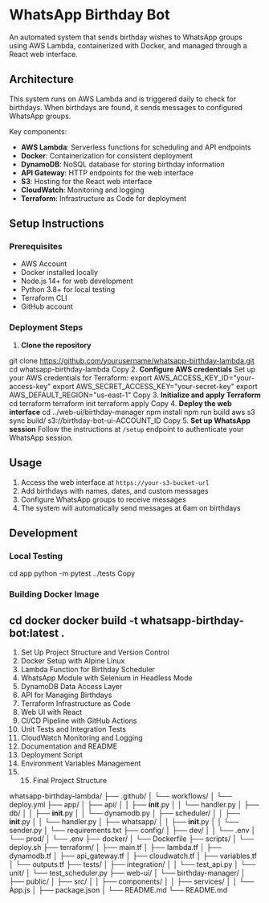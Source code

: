 # WhatsApp Birthday Bot

An automated system that sends birthday wishes to WhatsApp groups using AWS Lambda, containerized with Docker, and managed through a React web interface.

## Architecture

This system runs on AWS Lambda and is triggered daily to check for birthdays. When birthdays are found, it sends messages to configured WhatsApp groups.

Key components:
- **AWS Lambda**: Serverless functions for scheduling and API endpoints
- **Docker**: Containerization for consistent deployment
- **DynamoDB**: NoSQL database for storing birthday information
- **API Gateway**: HTTP endpoints for the web interface
- **S3**: Hosting for the React web interface
- **CloudWatch**: Monitoring and logging
- **Terraform**: Infrastructure as Code for deployment

## Setup Instructions

### Prerequisites
- AWS Account
- Docker installed locally
- Node.js 14+ for web development
- Python 3.8+ for local testing
- Terraform CLI
- GitHub account

### Deployment Steps

1. **Clone the repository**

git clone https://github.com/yourusername/whatsapp-birthday-lambda.git
cd whatsapp-birthday-lambda
Copy
2. **Configure AWS credentials**
Set up your AWS credentials for Terraform:
export AWS_ACCESS_KEY_ID="your-access-key"
export AWS_SECRET_ACCESS_KEY="your-secret-key"
export AWS_DEFAULT_REGION="us-east-1"
Copy
3. **Initialize and apply Terraform**
cd terraform
terraform init
terraform apply
Copy
4. **Deploy the web interface**
cd ../web-ui/birthday-manager
npm install
npm run build
aws s3 sync build/ s3://birthday-bot-ui-ACCOUNT_ID
Copy
5. **Set up WhatsApp session**
Follow the instructions at `/setup` endpoint to authenticate your WhatsApp session.

## Usage

1. Access the web interface at `https://your-s3-bucket-url`
2. Add birthdays with names, dates, and custom messages
3. Configure WhatsApp groups to receive messages
4. The system will automatically send messages at 6am on birthdays

## Development

### Local Testing
cd app
python -m pytest ../tests
Copy
### Building Docker Image
cd docker
docker build -t whatsapp-birthday-bot:latest .    
-------------------------------------------------------------------------------------------------------
1. Set Up Project Structure and Version Control
2. Docker Setup with Alpine Linux
3. Lambda Function for Birthday Scheduler
4. WhatsApp Module with Selenium in Headless Mode
5. DynamoDB Data Access Layer
6. API for Managing Birthdays
7. Terraform Infrastructure as Code
8. Web UI with React
9. CI/CD Pipeline with GitHub Actions
10. Unit Tests and Integration Tests
11. CloudWatch Monitoring and Logging
12. Documentation and README
13. Deployment Script
14. Environment Variables Management
15. 15. Final Project Structure

whatsapp-birthday-lambda/
├── .github/
│   └── workflows/
│       └── deploy.yml
├── app/
│   ├── api/
│   │   ├── __init__.py
│   │   └── handler.py
│   ├── db/
│   │   ├── __init__.py
│   │   └── dynamodb.py
│   ├── scheduler/
│   │   ├── __init__.py
│   │   └── handler.py
│   ├── whatsapp/
│   │   ├── __init__.py
│   │   └── sender.py
│   └── requirements.txt
├── config/
│   ├── dev/
│   │   └── .env
│   └── prod/
│       └── .env
├── docker/
│   └── Dockerfile
├── scripts/
│   └── deploy.sh
├── terraform/
│   ├── main.tf
│   ├── lambda.tf
│   ├── dynamodb.tf
│   ├── api_gateway.tf
│   ├── cloudwatch.tf
│   ├── variables.tf
│   └── outputs.tf
├── tests/
│   ├── integration/
│   │   └── test_api.py
│   └── unit/
│       └── test_scheduler.py
├── web-ui/
│   └── birthday-manager/
│       ├── public/
│       ├── src/
│       │   ├── components/
│       │   ├── services/
│       │   └── App.js
│       ├── package.json
│       └── README.md
└── README.md

